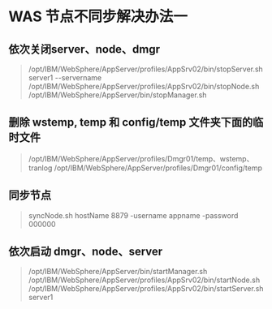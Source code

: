 # WAS 节点不同步解决办法一

## 依次关闭server、node、dmgr
> /opt/IBM/WebSphere/AppServer/profiles/AppSrv02/bin/stopServer.sh  server1 --servername
> /opt/IBM/WebSphere/AppServer/profiles/AppSrv02/bin/stopNode.sh
> /opt/IBM/WebSphere/AppServer/bin/stopManager.sh

## 删除 wstemp, temp 和 config/temp 文件夹下面的临时文件
> /opt/IBM/WebSphere/AppServer/profiles/Dmgr01/temp、wstemp、tranlog
> /opt/IBM/WebSphere/AppServer/profiles/Dmgr01/config/temp

## 同步节点
> syncNode.sh hostName 8879 -username appname -password 000000

## 依次启动 dmgr、node、server
> /opt/IBM/WebSphere/AppServer/bin/startManager.sh
> /opt/IBM/WebSphere/AppServer/profiles/AppSrv02/bin/startNode.sh
> /opt/IBM/WebSphere/AppServer/profiles/AppSrv02/bin/startServer.sh  server1


